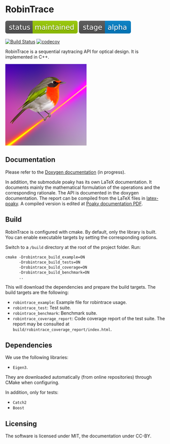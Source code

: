 # RobinTrace

![status](https://raw.githubusercontent.com/thomashoullier/badges/master/status-maintained.svg)
![stage](https://raw.githubusercontent.com/thomashoullier/badges/master/stage-alpha.svg)

[![Build Status](https://drone.git-or-miss.com/api/badges/thomashoullier/robintrace/status.svg)](https://drone.git-or-miss.com/thomashoullier/robintrace)
[![codecov](https://codecov.io/gh/thomashoullier/robintrace/branch/master/graph/badge.svg?token=YNL10VWFW2)](https://codecov.io/gh/thomashoullier/robintrace)

RobinTrace is a sequential raytracing API for optical design.
It is implemented in C++.

<img src="latex-poaky/images/robintrace-logo.png"
     alt="RobinTrace logo" width="256"/>

## Documentation
Please refer to the [Doxygen documentation](https://thomashoullier.github.io/robintrace/index.html) (in progress).

In addition, the submodule poaky has its own LaTeX documentation.
It documents mainly the mathematical formulation of the operations and the
corresponding rationale. The API is documented in the doxygen documentation.
The report can be compiled from the LaTeX files in [latex-poaky](latex-poaky).
A compiled version is edited at [Poaky documentation
PDF](https://thomashoullier.com/writeups/robintrace-poaky/robintrace-poaky.html).

## Build
RobinTrace is configured with cmake. By default, only the library is built.
You can enable executable targets by setting the corresponding options.

Switch to a `/build` directory at the root of the project folder. Run:

```shell
cmake -Drobintrace_build_example=ON
      -Drobintrace_build_tests=ON
      -Drobintrace_build_coverage=ON
      -Drobintrace_build_benchmark=ON
      ..
```

This will download the dependencies and prepare the build targets.
The build targets are the following:

* `robintrace_example`: Example file for robintrace usage.
* `robintrace_test`: Test suite.
* `robintrace_benchmark`: Benchmark suite.
* `robintrace_coverage_report`: Code coverage report of the test suite. The
  report may be consulted at `build/robintrace_coverage_report/index.html`.

## Dependencies
We use the following libraries:
* `Eigen3`.

They are downloaded automatically (from online repositories)
through CMake when configuring.

In addition, only for tests:
* `Catch2`
* `Boost`

## Licensing
The software is licensed under MIT, the documentation under CC-BY.
